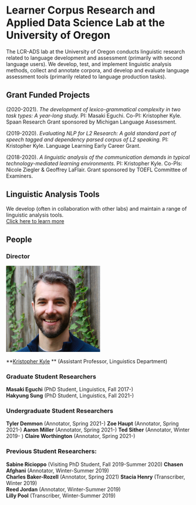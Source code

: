 # Learner Corpus Research and Applied Data Science Lab at the University of Oregon

The LCR-ADS lab at the University of Oregon conducts linguistic research related to language development and assessment (primarily with second language users). We develop, test, and implement linguistic analysis methods, collect and annotate corpora, and develop and evaluate language assessment tools (primarily related to language production tasks).

## Grant Funded Projects
(2020-2021). *The development of lexico-grammatical complexity in two task types: A year-long study.* PI: Masaki Eguchi. Co-PI: Kristopher Kyle. Spaan Research Grant sponsored by Michigan Language Assessment.

(2019-2020). *Evaluating NLP for L2 Research: A gold standard part of speech tagged and dependency parsed corpus of L2 speaking.* PI: Kristopher Kyle. Language Learning Early Career Grant.

(2018-2020). *A linguistic analysis of the communication demands in typical technology-mediated learning environments.* PI: Kristopher Kyle. Co-PIs: Nicole Ziegler & Geoffrey LaFlair. Grant sponsored by TOEFL Committee of Examiners.

## Linguistic Analysis Tools
We develop (often in collaboration with other labs) and maintain a range of linguistic analysis tools.   
[Click here to learn more](https://www.linguisticanalysistools.org/)

## People
### Director

<img src="images/Kyle_Bio.jpg" width="256" title="Kris Kyle Bio Picture">

**[Kristopher Kyle](https://kristopherkyle.github.io/professional-webpage/) ** (Assistant Professor, Linguistics Department)  

### Graduate Student Researchers
**Masaki Eguchi** (PhD Student, Linguistics, Fall 2017-)  
**Hakyung Sung** (PhD Student, Linguistics, Fall 2021-)


### Undergraduate Student Researchers
**Tyler Demmon** (Annotator, Spring 2021-)
**Zoe Haupt** (Annotator, Spring 2021-)
**Aaron Miller** (Annotator, Spring 2021-)
**Ted Sither** (Annotator, Winter 2019- )
**Claire Worthington** (Annotator, Spring 2021-)



### Previous Student Researchers:
**Sabine Ricioppo** (Visiting PhD Student, Fall 2019-Summer 2020)
**Chasen Afghani** (Annotator, Winter-Summer 2019)  
**Charles Baker-Rozell** (Annotator, Spring 2021)
**Stacia Henry** (Transcriber, Winter 2019)  
**Reed Jordan** (Annotator, Winter-Summer 2019)  
**Lilly Pool** (Transcriber, Winter-Summer 2019)
